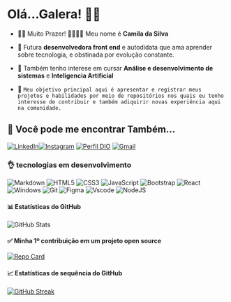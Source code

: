 # Olá...Galera! 👋🏻 

* 👩🏽 Muito Prazer! 🫱🏼‍🫲🏼 Meu nome é **Camila da Silva**

* 🌱 Futura **desenvolvedora front end** e autodidata que ama aprender sobre tecnologia, e obstinada por evolução constante.

* 🤔 Também tenho interese em cursar **Análise e desenvolvimento de sistemas** e **Inteligencia Artificial**

* 🎯 ```Meu objetivo principal aqui é apresentar e registrar meus projetos e habilidades por meio de repositórios nos quais eu tenho interesse de contribuir e também adiquirir novas experiência aqui na comunidade.```

## 🔗 Você pode me encontrar Também...

[![LinkedIn](https://img.shields.io/badge/LinkedIn-0077B5?style=for-the-badge&logo=linkedin&logoColor=white)](https://www.linkedin.com/in/camilasilwa/)[![Instagram](https://img.shields.io/badge/-Instagram-%23E4405F?style=for-the-badge&logo=instagram&logoColor=white)](https://www.instagram.com/camilasilwa.dev/)
[![Perfil DIO](https://img.shields.io/badge/-Perfil%20DIO-0A66C2?style=for-the-badge)](https://web.dio.me/users/cs_camilasilva)
[![Gmail](https://img.shields.io/badge/Gmail-333333?style=for-the-badge&logo=gmail&logoColor=red)](mailto:S.camila340@gmail.com)

### 👌 tecnologias em desenvolvimento
![Markdown](https://img.shields.io/badge/Markdown-000?style=for-the-badge&logo=markdown)
![HTML5](https://img.shields.io/badge/HTML5-E34F26?style=for-the-badge&logo=html5&logoColor=white)
![CSS3](https://img.shields.io/badge/CSS3-1572B6?style=for-the-badge&logo=css3&logoColor=white)
![JavaScript](https://img.shields.io/badge/JavaScript-F7DF1E?style=for-the-badge&logo=javascript&logoColor=black)
![Bootstrap](https://img.shields.io/badge/-boostrap-0D1117?style=for-the-badge&logo=bootstrap&labelColor=0D1117)
![React](https://img.shields.io/badge/React-20232A?style=for-the-badge&logo=react&logoColor=61DAFB)
![Windows](https://img.shields.io/badge/Windows-000?style=for-the-badge&logo=windows&logoColor=2CA5E0)
![Git](https://img.shields.io/badge/GIT-E44C30?style=for-the-badge&logo=git&logoColor=white)
![Figma](https://img.shields.io/badge/Figma-696969?style=for-the-badge&logo=figma&logoColor=figma)
![Vscode](https://img.shields.io/badge/Vscode-007ACC?style=for-the-badge&logo=visual-studio-code&logoColor=white)
![NodeJS](https://img.shields.io/badge/node.js-6DA55F?style=for-the-badge&logo=node.js&logoColor=white)
#### 📊 Estatísticas do GitHub 
![GitHub Stats](https://github-readme-stats.vercel.app/api?username=camilasilwa&theme=neon&bg_color=000&border_color=30A3DC&show_icons=true&icon_color=&title#FF449F_color=E94D5F86400&text_color=FFF)
#### ✅ Minha 1º contribuição em um projeto open source
[![Repo Card](https://github-readme-stats.vercel.app/api/pin/?username=camilasilwa&repo=dio-lab-open-source&bg_color=000&border_color=30A3DC&show_icons=true&icon_color=FF449F&title_color=FF449f&text_color=FFF)](https://github.com/camilasilwa/dio-lab-open-source)
#### 📈 Estatísticas de sequência do GitHub
[![GitHub Streak](https://streak-stats.demolab.com/?user=camilasilwa&theme=neon&background=000&border=30A3DC&dates=FFF)](https://git.io/streak-stats)

<!---
camilasilwa/camilasilwa is a ✨ special ✨ repository because its `README.md` (this file) appears on your GitHub profile.
You can click the Preview link to take a look at your changes.
--->
